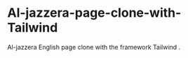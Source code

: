 # Al-jazzera-page-clone-with-Tailwind
Al-jazzera English page clone with the framework  Tailwind . 
